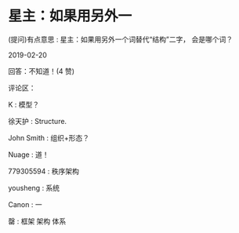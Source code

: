# 星主：如果用另外一

(提问)有点意思 : 星主：如果用另外一个词替代“结构”二字， 会是哪个词？

2019-02-20

回答：不知道！(4 赞)

评论区：

K : 模型？

徐天护 : Structure.

John Smith : 组织+形态？

Nuage : 道！

779305594 : 秩序架构

yousheng : 系统

Canon : 一

罄 : 框架 架构 体系